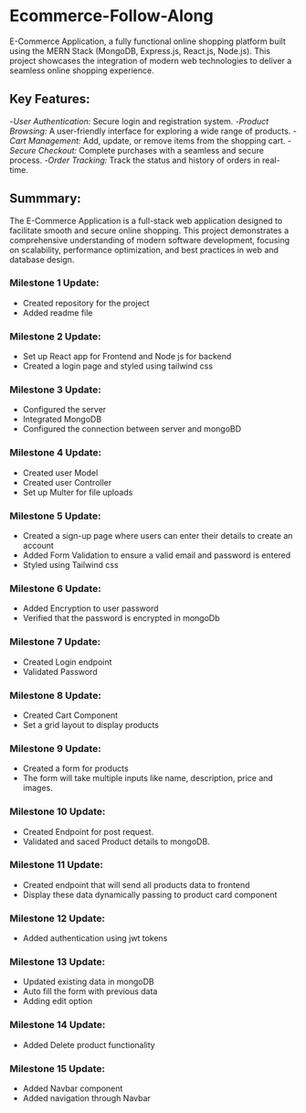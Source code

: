 # Ecommerce-Follow-Along
E-Commerce Application, a fully functional online shopping platform built using the MERN Stack (MongoDB, Express.js, React.js, Node.js). This project showcases the integration of modern web technologies to deliver a seamless online shopping experience.

## Key Features:
-*User Authentication:* Secure login and registration system.
-*Product Browsing:* A user-friendly interface for exploring a wide range of products.
-*Cart Management:* Add, update, or remove items from the shopping cart.
-*Secure Checkout:* Complete purchases with a seamless and secure process.
-*Order Tracking:* Track the status and history of orders in real-time.

## Summmary:
The E-Commerce Application is a full-stack web application designed to facilitate smooth and secure online shopping. This project demonstrates a comprehensive understanding of modern software development, focusing on scalability, performance optimization, and best practices in web and database design.


### Milestone 1 Update:
- Created repository for the project 
- Added readme file

### Milestone 2 Update:
- Set up React app for Frontend and Node js for backend
- Created a login page and styled using tailwind css

### Milestone 3 Update:
- Configured the server
- Integrated MongoDB
- Configured the connection between server and mongoBD

### Milestone 4 Update:
- Created user Model
- Created user Controller
- Set up Multer for file uploads

### Milestone 5 Update:
- Created a sign-up page where users can enter their details to create an account
- Added Form Validation to ensure a valid email and password is entered
- Styled using Tailwind css

### Milestone 6 Update:
- Added Encryption to user password 
- Verified that the password is encrypted in mongoDb

### Milestone 7 Update:
- Created Login endpoint
- Validated Password

### Milestone 8 Update:
- Created Cart Component
- Set a grid layout to display products

### Milestone 9 Update:
- Created a form for products
- The form will take multiple inputs like name, description, price and images.

### Milestone 10 Update:
- Created Endpoint for post request.
- Validated and saced Product details to mongoDB.

### Milestone 11 Update:
- Created endpoint that will send all products data to frontend
- Display these data dynamically passing to product card component

### Milestone 12 Update:
- Added authentication using jwt tokens

### Milestone 13 Update:
- Updated existing data in mongoDB
- Auto fill the form with previous data
- Adding edit option

### Milestone 14 Update:
- Added Delete product functionality

### Milestone 15 Update:
- Added Navbar component
- Added navigation through Navbar

